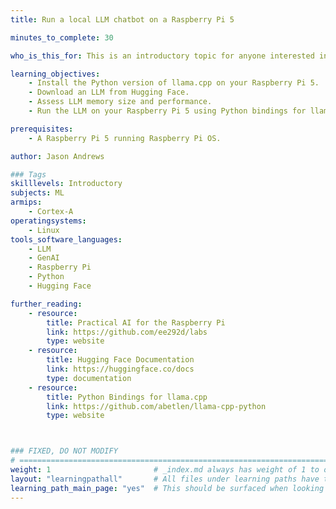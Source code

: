 ```yaml
---
title: Run a local LLM chatbot on a Raspberry Pi 5 

minutes_to_complete: 30

who_is_this_for: This is an introductory topic for anyone interested in running a local Large Language Model on a Raspberry Pi 5.

learning_objectives:
    - Install the Python version of llama.cpp on your Raspberry Pi 5.
    - Download an LLM from Hugging Face. 
    - Assess LLM memory size and performance.
    - Run the LLM on your Raspberry Pi 5 using Python bindings for llama.cpp.

prerequisites:
    - A Raspberry Pi 5 running Raspberry Pi OS.

author: Jason Andrews

### Tags
skilllevels: Introductory
subjects: ML
armips:
    - Cortex-A
operatingsystems:
    - Linux
tools_software_languages:
    - LLM
    - GenAI
    - Raspberry Pi
    - Python
    - Hugging Face

further_reading:
    - resource:
        title: Practical AI for the Raspberry Pi
        link: https://github.com/ee292d/labs
        type: website
    - resource:
        title: Hugging Face Documentation
        link: https://huggingface.co/docs
        type: documentation
    - resource: 
        title: Python Bindings for llama.cpp
        link: https://github.com/abetlen/llama-cpp-python
        type: website



### FIXED, DO NOT MODIFY
# ================================================================================
weight: 1                       # _index.md always has weight of 1 to order correctly
layout: "learningpathall"       # All files under learning paths have this same wrapper
learning_path_main_page: "yes"  # This should be surfaced when looking for related content. Only set for _index.md of learning path content.
---
```

